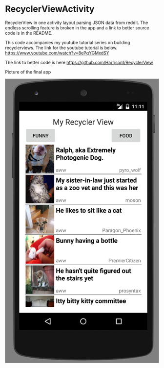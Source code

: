 # RecyclerViewActivity
RecyclerView in one activity layout parsing JSON data from reddit. The endless scrolling feature is broken in the app and a link to better source code is in the README.

This code accompanies my youtube tutorial series on building recyclerviews. The link for the youtube tutorial is below.
https://www.youtube.com/watch?v=8ePqYGMxdSY

The link to better code is here 
https://github.com/Harrison1/RecyclerView


Picture of the final app


![Alt text](/screenshots/act1.PNG?raw=true)
